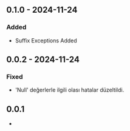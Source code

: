 ## 0.1.0 - 2024-11-24
### Added
- Suffix Exceptions Added

## 0.0.2 - 2024-11-24
### Fixed
- 'Null' değerlerle ilgili olası hatalar düzeltildi.


## 0.0.1

* 
